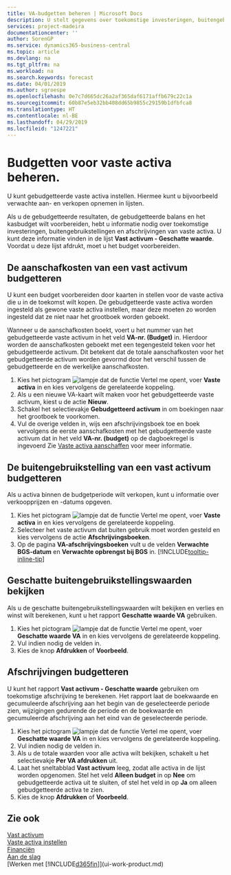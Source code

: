 ```yaml
---
title: VA-budgetten beheren | Microsoft Docs
description: U stelt gegevens over toekomstige investeringen, buitengebruikstellingen en afschrijvingen van vaste activa in om te helpen budgetten en prognoses voor te bereiden.
services: project-madeira
documentationcenter: ''
author: SorenGP
ms.service: dynamics365-business-central
ms.topic: article
ms.devlang: na
ms.tgt_pltfrm: na
ms.workload: na
ms.search.keywords: forecast
ms.date: 04/01/2019
ms.author: sgroespe
ms.openlocfilehash: 0e7c7d665dc26a2af365daf6171affb679c22c1a
ms.sourcegitcommit: 60b87e5eb32bb408dd65b9855c29159b1dfbfca8
ms.translationtype: HT
ms.contentlocale: nl-BE
ms.lasthandoff: 04/29/2019
ms.locfileid: "1247221"
---
```

# <a name="manage-budgets-for-fixed-assets"></a>Budgetten voor vaste activa beheren.
U kunt gebudgetteerde vaste activa instellen. Hiermee kunt u bijvoorbeeld verwachte aan- en verkopen opnemen in lijsten.  

Als u de gebudgetteerde resultaten, de gebudgetteerde balans en het kasbudget wilt voorbereiden, hebt u informatie nodig over toekomstige investeringen, buitengebruikstellingen en afschrijvingen van vaste activa. U kunt deze informatie vinden in de lijst **Vast activum - Geschatte waarde**. Voordat u deze lijst afdrukt, moet u het budget voorbereiden.  

## <a name="to-budget-the-acquisition-cost-of-a-fixed-asset"></a>De aanschafkosten van een vast activum budgetteren
U kunt een budget voorbereiden door kaarten in stellen voor de vaste activa die u in de toekomst wilt kopen. De gebudgetteerde vaste activa worden ingesteld als gewone vaste activa instellen, maar deze moeten zo worden ingesteld dat ze niet naar het grootboek worden geboekt.

Wanneer u de aanschafkosten boekt, voert u het nummer van het gebudgetteerde vaste activum in het veld **VA-nr. (Budget)** in. Hierdoor worden de aanschafkosten geboekt met een tegengesteld teken voor het gebudgetteerde activum. Dit betekent dat de totale aanschafkosten voor het gebudgetteerde activum worden gevormd door het verschil tussen de gebudgetteerde en de werkelijke aanschafkosten.

1. Kies het pictogram ![lampje dat de functie Vertel me opent](media/ui-search/search_small.png "Vertel me wat u wilt doen"), voer **Vaste activa** in en kies vervolgens de gerelateerde koppeling.
2. Als u een nieuwe VA-kaart wilt maken voor het gebudgetteerde vaste activum, kiest u de actie **Nieuw**.
3. Schakel het selectievakje **Gebudgetteerd activum** in om boekingen naar het grootboek te voorkomen.
4. Vul de overige velden in, wijs een afschrijvingsboek toe en boek vervolgens de eerste aanschafkosten met het gebudgetteerde vaste activum dat in het veld **VA-nr. (budget)** op de dagboekregel is ingevoerd Zie [Vaste activa aanschaffen](fa-how-acquire.md) voor meer informatie.

## <a name="to-budget-the-disposal-of-a-fixed-asset"></a>De buitengebruikstelling van een vast activum budgetteren
Als u activa binnen de budgetperiode wilt verkopen, kunt u informatie over verkoopprijzen en -datums opgeven.

1. Kies het pictogram ![lampje dat de functie Vertel me opent](media/ui-search/search_small.png "Vertel me wat u wilt doen"), voer **Vaste activa** in en kies vervolgens de gerelateerde koppeling.
2. Selecteer het vaste activum dat buiten gebruik moet worden gesteld en kies vervolgens de actie **Afschrijvingsboeken**.
3. Op de pagina **VA-afschrijvingsboeken** vult u de velden **Verwachte BGS-datum** en **Verwachte opbrengst bij BGS** in. [!INCLUDE[tooltip-inline-tip](includes/tooltip-inline-tip_md.md)]

## <a name="to-view-projected-disposal-values"></a>Geschatte buitengebruikstellingswaarden bekijken
Als u de geschatte buitengebruikstellingswaarden wilt bekijken en verlies en winst wilt berekenen, kunt u het rapport **Geschatte waarde VA** gebruiken.

1. Kies het pictogram ![lampje dat de functie Vertel me opent](media/ui-search/search_small.png "Vertel me wat u wilt doen"), voer **Geschatte waarde VA** in en kies vervolgens de gerelateerde koppeling.
2. Vul indien nodig de velden in.
3. Kies de knop **Afdrukken** of **Voorbeeld**.

## <a name="to-budget-depreciation"></a>Afschrijvingen budgetteren
U kunt het rapport **Vast activum - Geschatte waarde** gebruiken om toekomstige afschrijving te berekenen. Het rapport laat de boekwaarde en gecumuleerde afschrijving aan het begin van de geselecteerde periode zien, wijzigingen gedurende de periode en de boekwaarde en gecumuleerde afschrijving aan het eind van de geselecteerde periode.

1. Kies het pictogram ![lampje dat de functie Vertel me opent](media/ui-search/search_small.png "Vertel me wat u wilt doen"), voer **Geschatte waarde VA** in en kies vervolgens de gerelateerde koppeling.
2. Vul indien nodig de velden in.
3. Als u de totale waarden voor alle activa wilt bekijken, schakelt u het selectievakje **Per VA afdrukken** uit.
4. Laat het sneltabblad **Vast activum** leeg, zodat alle activa in de lijst worden opgenomen. Stel het veld **Alleen budget** in op **Nee** om gebudgetteerde activa uit te sluiten, of stel het veld in op **Ja** om alleen gebudgetteerde activa te zien.
5. Kies de knop **Afdrukken** of **Voorbeeld**.

## <a name="see-also"></a>Zie ook
[Vast activum](fa-manage.md)  
[Vaste activa instellen](fa-setup.md)  
[Financiën](finance.md)  
[Aan de slag](product-get-started.md)  
[Werken met [!INCLUDE[d365fin](includes/d365fin_md.md)]](ui-work-product.md)

